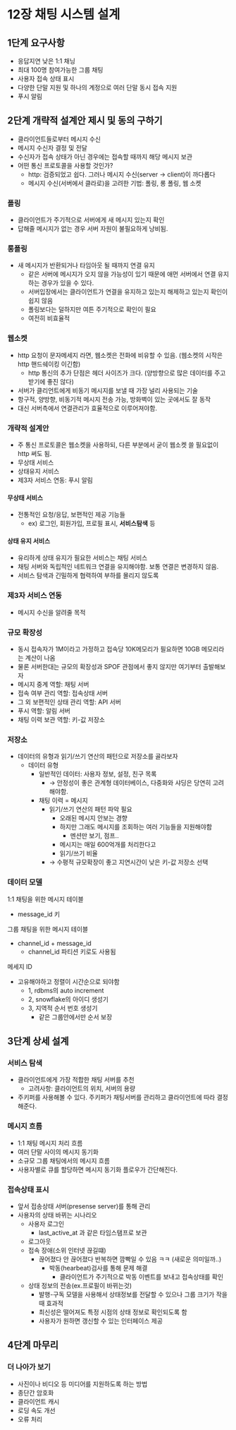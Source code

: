 # 12장 채팅 시스템 설계

## 1단계 요구사항
 * 응답지연 낮은 1:1 채닝
 * 최대 100명 참여가능한 그룹 채팅
 * 사용자 접속 상태 표시
 * 다양한 단말 지원 및 하나의 계정으로 여러 단말 동시 접속 지원
 * 푸시 알림

## 2단계 개략적 설계안 제시 및 동의 구하기
- 클라이언트들로부터 메시지 수신
- 메시지 수신자 결정 및 전달
- 수신자가 접속 상태가 아닌 경우에는 접속할 때까지 해당 메시지 보관
- 어떤 통신 프로토콜을 사용할 것인가?
    - http: 검증되었고 쉽다. 그러나 메시지 수신(server -> client)이 까다롭다
    - 메시지 수신(서버에서 클라로)을 고려한 기법: 폴링, 롱 폴링, 웹 소켓

### 폴링
- 클라이언트가 주기적으로 서버에게 새 메시지 있는지 확인
- 답해줄 메시지가 없는 경우 서버 자원이 불필요하게 낭비됨.

### 롱폴링
- 새 메시지가 반환되거나 타임아웃 될 때까지 연결 유지
    - 같은 서버에 메시지가 오지 않을 가능성이 있기 때문에 애먼 서버에서 연결 유지하는 경우가 있을 수 있다.
    - 서버입장에서는 클라이언트가 연결을 유지하고 있는지 해제하고 있는지 확인이 쉽지 않음
    - 폴링보다는 덜하지만 여튼 주기적으로 확인이 필요
    - 여전히 비효율적 

### 웹소켓
- http 요청이 문자메세지 라면, 웹소켓은 전화에 비유할 수 있음. (웹소켓의 시작은 http 핸드쉐이킹 이긴함)
  - http 통신의 추가 단점은 헤더 사이즈가 크다. (양방향으로 많은 데이터를 주고 받기에 좋진 않다)
- 서버가 클리언트에게 비동기 메시지를 보낼 때 가장 널리 사용되는 기술
- 항구적, 양방향, 비동기적 메시지 전송 가능, 방화벽이 있는 곳에서도 잘 동작
- 대신 서버측에서 연결관리가 효율적으로 이루어져야함.

### 개략적 설계안
- 주 통신 프로토콜은 웹소켓을 사용하되, 다른 부분에서 굳이 웹소켓 쓸 필요없이 http 써도 됨.
- 무상태 서비스
- 상태유지 서비스
- 제3자 서비스 연동: 푸시 알림

#### 무상태 서비스

- 전통적인 요청/응답, 보편적인 제공 기능들
    - ex) 로그인, 회원가입, 프로필 표시, **서비스탐색** 등

#### 상태 유지 서비스

- 유리하게 상태 유지가 필요한 서비스는 채팅 서비스
- 채팅 서버와 독립적인 네트워크 연결을 유지해야함. 보통 연결은 변경하지 않음.
- 서비스 탐색과 긴밀하게 협력하여 부하를 몰리지 않도록

### 제3자 서비스 연동

- 메시지 수신을 알려줄 목적

### 규모 확장성

- 동시 접속자가 1M이라고 가정하고 접속당 10K메모리가 필요하면 10GB 메모리라는 계산이 나옴
- 물론 서버한대는 규모의 확장성과 SPOF 관점에서 좋지 않지만 여기부터 출발해보자
- 메시지 중계 역할: 채팅 서버
- 접속 여부 관리 역할: 접속상태 서버
- 그 외 보편적인 상태 관리 역할: API 서버
- 푸시 역할: 알림 서버
- 채팅 이력 보관 역할: 키-값 저장소

### 저장소

- 데이터의 유형과 읽기/쓰기 연산의 패턴으로 저장소를 골라보자
    - 데이터 유형
        - 일반적인 데이터: 사용자 정보, 설정, 친구 목록
            - → 안정성이 좋은 관계형 데이터베이스, 다중화와 샤딩은 당연히 고려해야함.
        - 채팅 이력 = 메시지
            - 읽기/쓰기 연산의 패턴 파악 필요
                - 오래된 메시지 안보는 경향
                - 하지만 그래도 메시지를 조회하는 여러 기능들을 지원해야함
                    - 멘션만 보기, 점프..
                - 메시지는 매일 600억개를 처리한다고
                - 읽기/쓰기 비율
            - → 수평적 규모확장이 좋고 지연시간이 낮은  키-값 저장소 선택

### 데이터 모델

1:1 채팅을 위한 메시지 테이블

- message_id 키

그룹 채팅을 위한 메시지 테이블

- channel_id + message_id
    - channel_id 파티션 키로도 사용됨

메세지 ID

- 고유해야하고 정렬이 시간순으로 되야함
    - 1, rdbms의 auto increment
    - 2, snowflake의 아이디 생성기
    - 3, 지역적 순서 번호 생성기
        - 같은 그룹안에서만 순서 보장

## 3단계 상세 설계

### 서비스 탐색

- 클라이언트에게 가장 적합한 채팅 서버를 추천
    - 고려사항: 클라이언트의 위치, 서버의 용량
- 주키퍼를 사용해볼 수 있다. 주키퍼가 채팅서버를 관리하고 클라이언트에 따라 결정해준다.

### 메시지 흐름

- 1:1 채팅 메시지 처리 흐름
- 여러 단말 사이의 메시지 동기화
- 소규모 그룹 채팅에서의 메시지 흐름
- 사용자별로 큐를 할당하면 메시지 동기화 플로우가 간단해진다.

### 접속상태 표시

- 앞서 접송상태 서버(presense server)를 통해 관리
- 사용자의 상태 바뀌는 시나리오
    - 사용자 로그인
        - last_active_at 과 같은 타임스탬프로 보관
    - 로그아웃
    - 접속 장애(소위 인터넷 끊길떄)
        - 끊어졌다 안 끊어졌다 반복하면 깜빡일 수 있음 ㅋㅋ (새로운 의미일까..)
            - 박동(hearbeat)검사를 통해 문제 해결
                - 클라이언트가 주기적으로 박동 이벤트를 보내고 접속상태를 확인
    - 상태 정보의 전송(ex.프로필이 바뀌는것)
        - 발행-구독 모델을 사용해서 상태정보를 전달할 수 있으나 그룹 크기가 작을 때 효과적
        - 최신성은 떨어져도 특정 시점의 상태 정보로 확인되도록 함
        - 사용자가 원하면 갱신할 수 있는 인터페이스 제공

## 4단계 마무리

### 더 나아가 보기

- 사진이나 비디오 등 미디어를 지원하도록 하는 방법
- 종단간 암호화
- 클라이언트 캐시
- 로딩 속도 개선
- 오류 처리
